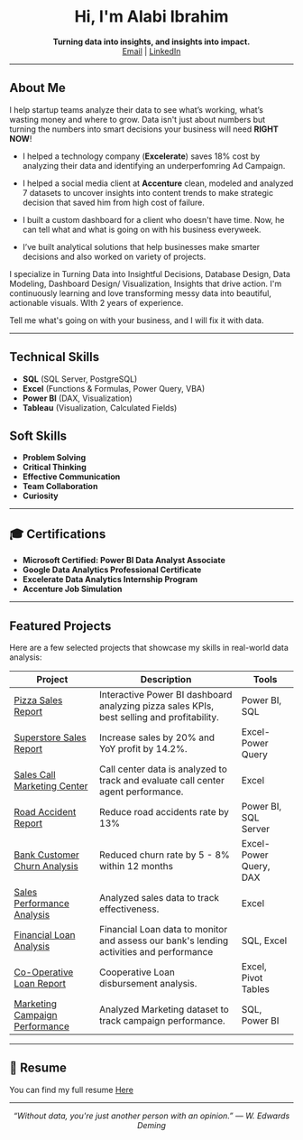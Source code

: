 <h1 align="center">Hi, I'm Alabi Ibrahim</h1>

<p align="center">
  <b>Turning data into insights, and insights into impact.</b><br>
  <a href="mailto:alabi0147@gmail.com">Email</a> |
  <a href="https://www.linkedin.com/in/alabi-ibrahim-73332b236">LinkedIn</a> 
</p>

---

## About Me

I help startup teams analyze their data to see what’s working, what’s wasting money and where to grow. Data isn't just about numbers but turning the numbers into smart decisions your business will need **RIGHT NOW**!

- I helped a technology company (**Excelerate**) saves 18% cost by analyzing their data and identifying an underperfomring Ad Campaign. 

- I helped a social media client at **Accenture** clean, modeled and analyzed 7 datasets to uncover insights into content trends to make strategic decision that saved him from high cost of failure.
  
- I built a custom dashboard for a client who doesn't have time. Now, he can tell what and what is going on with his business everyweek. 

- I’ve built analytical solutions that help businesses make smarter decisions and also worked on variety of projects.

I specialize in Turning Data into Insightful Decisions, Database Design, Data Modeling, Dashboard Design/ Visualization, Insights that drive action. I'm continuously learning and love transforming messy data into beautiful, actionable visuals. WIth 2 years of experience.

Tell me what's going on with your business, and I will fix it with data.


---

## Technical Skills 
- **SQL** (SQL Server, PostgreSQL)
- **Excel** (Functions & Formulas, Power Query, VBA)
- **Power BI** (DAX, Visualization)
- **Tableau** (Visualization, Calculated Fields)

## Soft Skills
- **Problem Solving**
- **Critical Thinking**
- **Effective Communication**
- **Team Collaboration**
- **Curiosity**

---

## 🎓 Certifications

- **Microsoft Certified: Power BI Data Analyst Associate**
- **Google Data Analytics Professional Certificate**
- **Excelerate Data Analytics Internship Program**
- **Accenture Job Simulation**

---

## Featured Projects

Here are a few selected projects that showcase my skills in real-world data analysis:

| Project | Description | Tools |
|--------|-------------|-------|
| [Pizza Sales Report](https://alabiibrahim.github.io/Pizza-sales-report/) | Interactive Power BI dashboard analyzing pizza sales KPIs, best selling and profitability. | Power BI, SQL |
| [Superstore Sales Report](https://alabiibrahim.github.io/Superstore-Sales-Report/) | Increase sales by 20% and YoY profit by 14.2%. | Excel- Power Query |
| [Sales Call Marketing Center](https://alabiibrahim.github.io/Sales-Call-Marketing-Center/) | Call center data is analyzed to track and evaluate call center agent performance. | Excel |
| [Road Accident Report](https://alabiibrahim.github.io/Road-accident-report/) | Reduce road accidents rate by 13% | Power BI, SQL Server |
| [Bank Customer Churn Analysis](https://alabiibrahim.github.io/Bank-Churn-Analysis/) | Reduced churn rate by 5 - 8% within 12 months | Excel- Power Query, DAX |
| [Sales Performance Analysis](https://alabiibrahim.github.io/Sales-Performance-Analysis/) | Analyzed sales data to track effectiveness. | Excel |
| [Financial Loan Analysis](https://alabiibrahim.github.io/Financial-Loan-Analysis/) | Financial Loan data to monitor and assess our bank's lending activities and performance | SQL, Excel |
| [Co-Operative Loan Report](https://alabiibrahim.github.io/Cooperative-Loan-Analysis/) | Cooperative Loan disbursement analysis. | Excel, Pivot Tables |
| [Marketing Campaign Performance](https://alabiibrahim.github.io/Marketing-Campaign-Performance/) | Analyzed Marketing dataset to track campaign performance. | SQL, Power BI |

---

## 📄 Resume

You can find my full resume [Here](https://github.com/alabiibrahim/myportfolio/blob/main/Resume/Alabi%20Ibrahim%20Resume.pdf)

---



<p align="center">
  <i>“Without data, you're just another person with an opinion.” — W. Edwards Deming</i>
</p>
